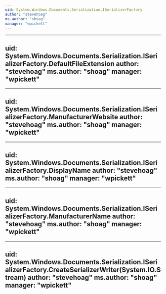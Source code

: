 ```yaml
---
uid: System.Windows.Documents.Serialization.ISerializerFactory
author: "stevehoag"
ms.author: "shoag"
manager: "wpickett"
---
```


---
uid: System.Windows.Documents.Serialization.ISerializerFactory.DefaultFileExtension
author: "stevehoag"
ms.author: "shoag"
manager: "wpickett"
---

---
uid: System.Windows.Documents.Serialization.ISerializerFactory.ManufacturerWebsite
author: "stevehoag"
ms.author: "shoag"
manager: "wpickett"
---

---
uid: System.Windows.Documents.Serialization.ISerializerFactory.DisplayName
author: "stevehoag"
ms.author: "shoag"
manager: "wpickett"
---

---
uid: System.Windows.Documents.Serialization.ISerializerFactory.ManufacturerName
author: "stevehoag"
ms.author: "shoag"
manager: "wpickett"
---

---
uid: System.Windows.Documents.Serialization.ISerializerFactory.CreateSerializerWriter(System.IO.Stream)
author: "stevehoag"
ms.author: "shoag"
manager: "wpickett"
---
